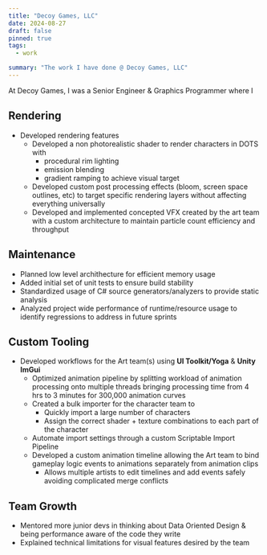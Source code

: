 ```yaml
---
title: "Decoy Games, LLC"
date: 2024-08-27
draft: false
pinned: true
tags:
  - work

summary: "The work I have done @ Decoy Games, LLC"
---
```


At Decoy Games, I was a Senior Engineer & Graphics Programmer where I

## Rendering
* Developed rendering features
    * Developed a non photorealistic shader to render characters in DOTS with 
        * procedural rim lighting
        * emission blending
        * gradient ramping to achieve visual target
    * Developed custom post processing effects (bloom, screen space outlines, etc) to target specific rendering layers without affecting everything universally
    * Developed and implemented concepted VFX created by the art team with a custom architecture to maintain particle count efficiency and throughput

## Maintenance
* Planned low level archithecture for efficient memory usage 
* Added initial set of unit tests to ensure build stability
* Standardized usage of C# source generators/analyzers to provide static analysis
* Analyzed project wide performance of runtime/resource usage to identify regressions to address in future sprints

## Custom Tooling
* Developed workflows for the Art team(s) using **UI Toolkit/Yoga** & **Unity ImGui**
    * Optimized animation pipeline by splitting workload of animation processing onto multiple threads bringing processing time from 4 hrs to 3 minutes for 300,000 animation curves
    * Created a bulk importer for the character team to
        * Quickly import a large number of characters
        * Assign the correct shader + texture combinations to each part of the character
    * Automate import settings through a custom Scriptable Import Pipeline
    * Developed a custom animation timeline allowing the Art team to bind gameplay logic events to animations separately from animation clips
        * Allows multiple artists to edit timelines and add events safely avoiding complicated merge conflicts

## Team Growth
* Mentored more junior devs in thinking about Data Oriented Design & being performance aware of the code they write
* Explained technical limitations for visual features desired by the team
